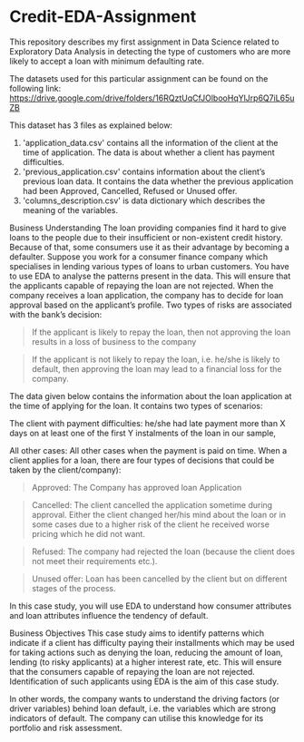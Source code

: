 # Credit-EDA-Assignment
This repository describes my first assignment in Data Science related to Exploratory Data Analysis in detecting the type of customers who are more likely to accept a loan with minimum defaulting rate.

The datasets used for this particular assignment can be found on the following link:
https://drive.google.com/drive/folders/16RQztUqCfJOlbooHqYlJrp6Q7iL65uZB

This dataset has 3 files as explained below: 

1. 'application_data.csv'  contains all the information of the client at the time of application.
The data is about whether a client has payment difficulties.
2. 'previous_application.csv' contains information about the client’s previous loan data. It contains the data whether the previous application had been Approved, Cancelled, Refused or Unused offer.
3. 'columns_description.csv' is data dictionary which describes the meaning of the variables.

Business Understanding
The loan providing companies find it hard to give loans to the people due to their insufficient or non-existent credit history. Because of that, some consumers use it as their advantage by becoming a defaulter. Suppose you work for a consumer finance company which specialises in lending various types of loans to urban customers. You have to use EDA to analyse the patterns present in the data. This will ensure that the applicants capable of repaying the loan are not rejected.
When the company receives a loan application, the company has to decide for loan approval based on the applicant’s profile. Two types of risks are associated with the bank’s decision:

>If the applicant is likely to repay the loan, then not approving the loan results in a loss of business to the company

>If the applicant is not likely to repay the loan, i.e. he/she is likely to default, then approving the loan may lead to a financial loss for the company.

The data given below contains the information about the loan application at the time of applying for the loan. It contains two types of scenarios:

The client with payment difficulties: he/she had late payment more than X days on at least one of the first Y instalments of the loan in our sample,

All other cases: All other cases when the payment is paid on time.
When a client applies for a loan, there are four types of decisions that could be taken by the client/company):

>Approved: The Company has approved loan Application

>Cancelled: The client cancelled the application sometime during approval. Either the client changed her/his mind about the loan or in some cases due to a higher risk of the client he received worse pricing which he did not want.

>Refused: The company had rejected the loan (because the client does not meet their requirements etc.).

>Unused offer:  Loan has been cancelled by the client but on different stages of the process.

In this case study, you will use EDA to understand how consumer attributes and loan attributes influence the tendency of default.

 
Business Objectives
This case study aims to identify patterns which indicate if a client has difficulty paying their installments which may be used for taking actions such as denying the loan, reducing the amount of loan, lending (to risky applicants) at a higher interest rate, etc. This will ensure that the consumers capable of repaying the loan are not rejected. Identification of such applicants using EDA is the aim of this case study.

In other words, the company wants to understand the driving factors (or driver variables) behind loan default, i.e. the variables which are strong indicators of default.  The company can utilise this knowledge for its portfolio and risk assessment.
 

